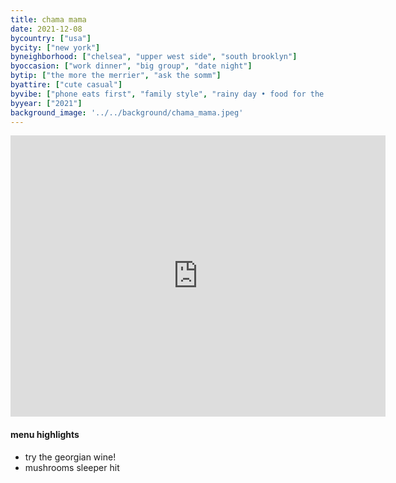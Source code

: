 ```yaml
---
title: chama mama
date: 2021-12-08
bycountry: ["usa"]
bycity: ["new york"]
byneighborhood: ["chelsea", "upper west side", "south brooklyn"]
byoccasion: ["work dinner", "big group", "date night"]
bytip: ["the more the merrier", "ask the somm"]
byattire: ["cute casual"]
byvibe: ["phone eats first", "family style", "rainy day • food for the soul", "fun & different", "patio action • garden seating", "unassuming"]
byyear: ["2021"]
background_image: '../../background/chama_mama.jpeg'
---
```


<iframe src="https://www.google.com/maps/embed?pb=!1m18!1m12!1m3!1d3023.071811986131!2d-74.00147462343489!3d40.73844533599542!2m3!1f0!2f0!3f0!3m2!1i1024!2i768!4f13.1!3m3!1m2!1s0x89c2598e3b7c88a7%3A0xc357210d86999e89!2sChama%20Mama%20Chelsea!5e0!3m2!1sen!2sus!4v1701224034635!5m2!1sen!2sus" width="600" height="450" style="border:0;" allowfullscreen="" loading="lazy" referrerpolicy="no-referrer-when-downgrade"></iframe>

#### menu highlights
* try the georgian wine!
* mushrooms sleeper hit
